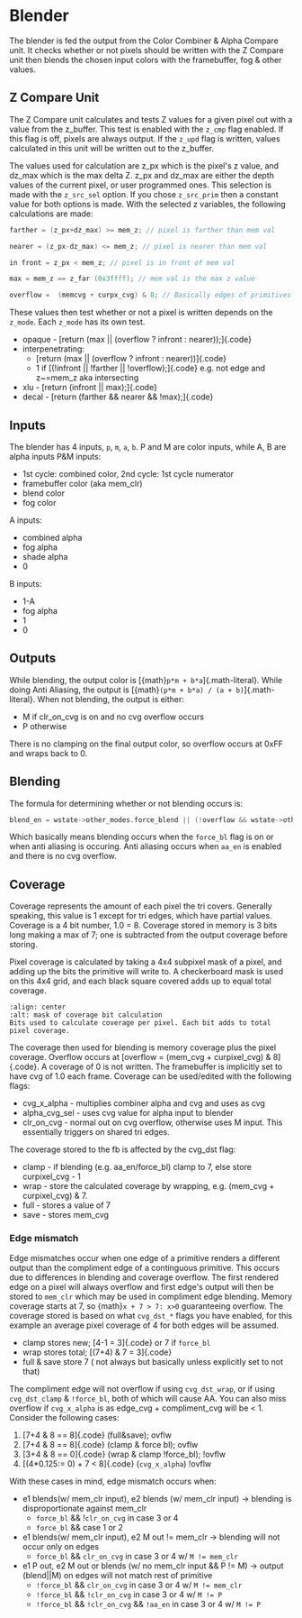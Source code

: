 # Blender

The blender is fed the output from the Color Combiner & Alpha Compare unit. It checks whether or not pixels should be written with the Z Compare unit then blends the chosen input colors with the framebuffer, fog & other values.

## Z Compare Unit

The Z Compare unit calculates and tests Z values for a given pixel out with a value from the z_buffer. This test is enabled with the `z_cmp` flag enabled. If this flag is off, pixels are always output. If the `z_upd` flag is written, values calculated in this unit will be written out to the z_buffer.

The values used for calculation are z_px which is the pixel's z value, and dz_max which is the max delta Z. z_px and dz_max are either the depth values of the current pixel, or user programmed ones. This selection is made with the `z_src_sel` option. If you chose `z_src_prim` then a constant value for both options is made. With the selected z variables, the following calculations are made:

```C
farther = (z_px+dz_max) >= mem_z; // pixel is farther than mem val

nearer = (z_px-dz_max) <= mem_z; // pixel is nearer than mem val

in front = z_px < mem_z; // pixel is in front of mem val

max = mem_z == z_far (0x3ffff); // mem val is the max z value

overflow =  (memcvg + curpx_cvg) & 8; // Basically edges of primitives but not always
```

These values then test whether or not a pixel is written depends on the `z_mode`. Each `z_mode` has its own test.
- opaque - [return (max || (overflow ? infront : nearer));]{.code}
- interpenetrating:
	- [return (max || (overflow ? infront : nearer))]{.code}
	- 1 if [(!infront || !farther || !overflow);]{.code} e.g. not edge and z~=mem_z aka intersecting
- xlu - [return (infront || max);]{.code}
- decal - [return (farther && nearer \&\& !max);]{.code}

## Inputs

The blender has 4 inputs, `p`, `m`, `a`, `b`. P and M are color inputs, while A, B are alpha inputs
P&M inputs:
- 1st cycle: combined color, 2nd cycle: 1st cycle numerator
- framebuffer color (aka mem_clr)
- blend color
- fog color

A inputs:
- combined alpha
- fog alpha
- shade alpha
- 0

B inputs:
- 1-A
- fog alpha
- 1
- 0

## Outputs

While blending, the output color is [{math}`p*m + b*a`]{.math-literal}. While doing Anti Aliasing, the output is [{math}`(p*m + b*a) / (a + b)`]{.math-literal}. When not blending, the output is either:
- M if clr_on_cvg is on and no cvg overflow occurs
- P otherwise

There is no clamping on the final output color, so overflow occurs at 0xFF
and wraps back to 0.

## Blending

The formula for determining whether or not blending occurs is:
```c
blend_en = wstate->other_modes.force_blend || (!overflow && wstate->other_modes.antialias_en && farther);
```
Which basically means blending occurs when the `force_bl` flag is on or when anti aliasing is occuring. Anti aliasing occurs when `aa_en` is enabled and there is no cvg overflow.


## Coverage

Coverage represents the amount of each pixel the tri covers. Generally speaking, this value is 1 except for tri edges, which
have partial values. Coverage is a 4 bit number, 1.0 = 8. Coverage stored in memory is 3 bits long making a max of 7; one is subtracted from the output coverage before storing.

Pixel coverage is calculated by taking a 4x4 subpixel mask of a pixel, and adding up the bits the primitive will write to. A checkerboard mask is
used on this 4x4 grid, and each black square covered adds up to equal total coverage.

```{figure} coverage_mask.png
:align: center
:alt: mask of coverage bit calculation
Bits used to calculate coverage per pixel. Each bit adds to total pixel coverage.
```

The coverage then used for blending is memory coverage plus the pixel coverage. Overflow occurs
at [overflow = (mem_cvg + curpixel_cvg) & 8]{.code}.
A coverage of 0 is not written. The framebuffer is implicitly set to have cvg of 1.0 each frame.
Coverage can be used/edited with the following flags:

* cvg_x_alpha - multiplies combiner alpha and cvg and uses as cvg
* alpha_cvg_sel - uses cvg value for alpha input to blender
* clr_on_cvg - normal out on cvg overflow, otherwise uses M input. This essentially triggers on shared tri edges.

The coverage stored to the fb is affected by the cvg_dst flag:

* clamp - if blending (e.g. aa_en/force_bl) clamp to 7, else store curpixel_cvg - 1
* wrap - store the calculated coverage by wrapping, e.g. (mem_cvg + curpixel_cvg) & 7.
* full - stores a value of 7
* save - stores mem_cvg

### Edge mismatch

Edge mismatches occur when one edge of a primitive renders a different output than the compliment edge of a continguous primitive. This occurs due to
differences in blending and coverage overflow. The first rendered edge on a pixel will always overflow and first edge's output will then be stored to `mem_clr` which may be used in compliment edge blending. Memory coverage starts at 7, so {math}`x + 7 > 7: x>0` guaranteeing overflow. The coverage stored is based on what `cvg_dst_*` flags you have enabled, for this example an average pixel coverage of 4 for both edges will be assumed.
 - clamp stores new; [4-1 = 3]{.code} or 7 if `force_bl`
 - wrap stores total;  [(7+4) & 7 = 3]{.code}
 - full & save store 7 ( not always but basically unless explicitly set to not that)
 
The compliment edge will not overflow if using `cvg_dst_wrap`, or if using `cvg_dst_clamp` & `!force_bl`, both of which will cause AA.
You can also miss overflow if `cvg_x_alpha` is as edge_cvg + compliment_cvg will be < 1. Consider the following cases:
 1. [7+4 & 8 == 8]{.code} (full&save); ovflw
 2. [7+4 & 8 == 8]{.code} (clamp & force bl); ovflw
 3. [3+4 & 8 == 0]{.code} (wrap & clamp !force_bl); !ovflw
 4. [(4\*0.125:= 0) + 7 < 8]{.code} (`cvg_x_alpha`) !ovflw

With these cases in mind, edge mismatch occurs when:
- e1 blends(w/ mem_clr input), e2 blends (w/ mem_clr input) -> blending is disproportionate against mem_clr
	- `force_bl` && !`clr_on_cvg` in case 3 or 4
	- `force_bl` && case 1 or 2
- e1 blends(w/ mem_clr input), e2 M out != mem_clr -> blending will not occur only on edges
	- `force_bl` && `clr_on_cvg` in case 3 or 4 w/ `M != mem_clr`
- e1 P out, e2 M out or blends (w/ no mem_clr input && P != M) -> output (blend||M) on edges will not match rest of primitive
	- `!force_bl` && `clr_on_cvg` in case 3 or 4 w/ `M != mem_clr`
	- `!force_bl` && `!clr_on_cvg` in case 3 or 4 w/ `M != P`
	- `!force_bl` && `!clr_on_cvg` && `!aa_en` in case 3 or 4 w/ `M != P`
	